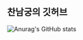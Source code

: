 ## 찬남궁의 깃허브
![Anurag's GitHub stats](https://github-readme-stats.vercel.app/api?username=Chan531&&show_icons=true&theme=synthwave)

